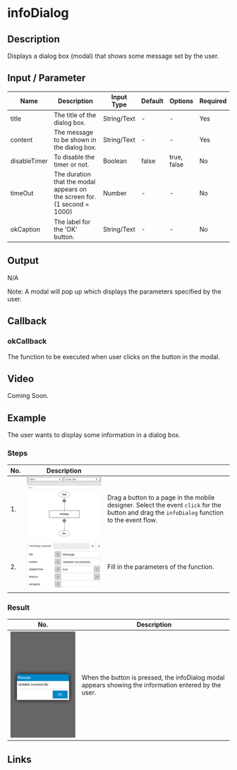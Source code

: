 # infoDialog

## Description

Displays a dialog box (modal) that shows some message set by the user.

## Input / Parameter

| Name | Description | Input Type | Default | Options | Required |
| ------ | ------ | ------ | ------ | ------ | ------ |
| title | The title of the dialog box. | String/Text | - | - | Yes |
| content | The message to be shown in the dialog box. | String/Text | - | - | Yes |
| disableTimer | To disable the timer or not. | Boolean | false | true, false | No |
| timeOut | The duration that the modal appears on the screen for. (1 second = 1000) | Number | - | - | No |
| okCaption | The label for the 'OK' button. | String/Text | - | - | No |
   
## Output

N/A

Note: A modal will pop up which displays the parameters specified by the user.

## Callback

### okCallback

The function to be executed when user clicks on the button in the modal.

## Video

Coming Soon.

<!-- Format: [![Video]({image-path})]({url-link}) -->

## Example

The user wants to display some information in a dialog box.

<!-- Share a scenario, like a user requirements. -->

### Steps

| No. | Description |  |
| ------ | ------ | ------ |
| 1. | ![](./infoDialog-step-1.png) | Drag a button to a page in the mobile designer. Select the event `click` for the button and drag the `infoDialog` function to the event flow. |
| 2. | ![](./infoDialog-step-2.png) | Fill in the parameters of the function. |

<!-- Show the steps and share some screenshots.

1. .....

Format: ![]({image-path}) -->

### Result

| No. | Description |
| ------ | ------ |
| ![](./infoDialog-result-1.png) | When the button is pressed, the infoDialog modal appears showing the information entered by the user. |

<!-- Explain the output.

Format: ![]({image-path}) -->

## Links